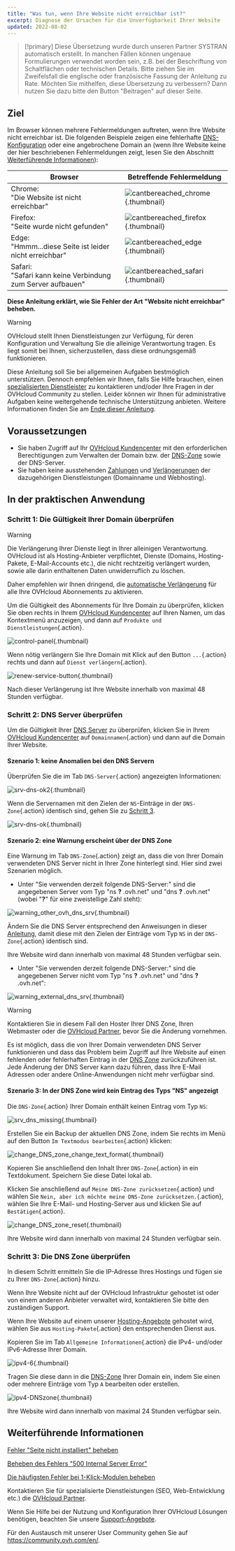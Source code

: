 ```yaml
---
title: "Was tun, wenn Ihre Website nicht erreichbar ist?"
excerpt: Diagnose der Ursachen für die Unverfügbarkeit Ihrer Website
updated: 2022-08-02
---
```


> [!primary]
> Diese Übersetzung wurde durch unseren Partner SYSTRAN automatisch erstellt. In manchen Fällen können ungenaue Formulierungen verwendet worden sein, z.B. bei der Beschriftung von Schaltflächen oder technischen Details. Bitte ziehen Sie im Zweifelsfall die englische oder französische Fassung der Anleitung zu Rate. Möchten Sie mithelfen, diese Übersetzung zu verbessern? Dann nutzen Sie dazu bitte den Button "Beitragen" auf dieser Seite.
>

## Ziel 

Im Browser können mehrere Fehlermeldungen auftreten, wenn Ihre Website nicht erreichbar ist. Die folgenden Beispiele zeigen eine fehlerhafte [DNS-Konfiguration](/pages/web_cloud/domains/dns_server_general_information#dns-konzept-verstehen) oder eine angebrochene Domain an (wenn Ihre Website keine der hier beschriebenen Fehlermeldungen zeigt, lesen Sie den Abschnitt [Weiterführende Informationen](#gofurther)):

|Browser|Betreffende Fehlermeldung|
|-|---|
|Chrome:<br>"Die Website ist nicht erreichbar"|![cantbereached_chrome](images/cantbereached_chrome.png){.thumbnail}|
|Firefox:<br>"Seite wurde nicht gefunden"|![cantbereached_firefox](images/cantbereached_firefox.png){.thumbnail}|
|Edge:<br>"Hmmm...diese Seite ist leider nicht erreichbar"|![cantbereached_edge](images/cantbereached_edge.png){.thumbnail}|
|Safari:<br>"Safari kann keine Verbindung zum Server aufbauen"|![cantbereached_safari](images/cantbereached_safari.png){.thumbnail}|

**Diese Anleitung erklärt, wie Sie Fehler der Art "Website nicht erreichbar" beheben.**

> [!warning]
> OVHcloud stellt Ihnen Dienstleistungen zur Verfügung, für deren Konfiguration und Verwaltung Sie die alleinige Verantwortung tragen. Es liegt somit bei Ihnen, sicherzustellen, dass diese ordnungsgemäß funktionieren.
> 
> Diese Anleitung soll Sie bei allgemeinen Aufgaben bestmöglich unterstützen. Dennoch empfehlen wir Ihnen, falls Sie Hilfe brauchen, einen [spezialisierten Dienstleister](https://partner.ovhcloud.com/de/directory/) zu kontaktieren und/oder Ihre Fragen in der OVHcloud Community zu stellen. Leider können wir Ihnen für administrative Aufgaben keine weitergehende technische Unterstützung anbieten. Weitere Informationen finden Sie am [Ende dieser Anleitung](#gofurther).
>

## Voraussetzungen

- Sie haben Zugriff auf Ihr [OVHcloud Kundencenter](https://www.ovh.com/auth/?action=gotomanager&from=https://www.ovh.de/&ovhSubsidiary=de) mit den erforderlichen Berechtigungen zum Verwalten der Domain bzw. der [DNS-Zone](/pages/web_cloud/domains/dns_zone_edit#dns-konzept-verstehen) sowie der DNS-Server.
- Sie haben keine ausstehenden [Zahlungen](/pages/account_and_service_management/managing_billing_payments_and_services/invoice_management#pay-bills) und [Verlängerungen](/pages/account_and_service_management/managing_billing_payments_and_services/how_to_use_automatic_renewal#renewal-management) der dazugehörigen Dienstleistungen (Domainname und Webhosting).

## In der praktischen Anwendung

### Schritt 1: Die Gültigkeit Ihrer Domain überprüfen

> [!warning]
>
> Die Verlängerung Ihrer Dienste liegt in Ihrer alleinigen Verantwortung.<br>
> OVHcloud ist als Hosting-Anbieter verpflichtet, Dienste (Domains, Hosting-Pakete, E-Mail-Accounts etc.), die nicht rechtzeitig verlängert wurden, sowie alle darin enthaltenen Daten unwiderruflich zu löschen.
>
> Daher empfehlen wir Ihnen dringend, die [automatische Verlängerung](/pages/account_and_service_management/managing_billing_payments_and_services/how_to_use_automatic_renewal#in-der-praktischen-anwendung) für alle Ihre OVHcloud Abonnements zu aktivieren.
>

Um die Gültigkeit des Abonnements für Ihre Domain zu überprüfen, klicken Sie oben rechts in Ihrem [OVHcloud Kundencenter](https://www.ovh.com/auth/?action=gotomanager&from=https://www.ovh.de/&ovhSubsidiary=de) auf Ihren Namen, um das Kontextmenü anzuzeigen, und dann auf `Produkte und Dienstleistungen`{.action}.

![control-panel](images/control-panel.png){.thumbnail}

Wenn nötig verlängern Sie Ihre Domain mit Klick auf den Button `...`{.action} rechts und dann auf `Dienst verlängern`{.action}.

![renew-service-button](images/renew-service-button.png){.thumbnail}

Nach dieser Verlängerung ist Ihre Website innerhalb von maximal 48 Stunden verfügbar.

### Schritt 2: DNS Server überprüfen

Um die Gültigkeit Ihrer [DNS Server](/pages/web_cloud/domains/dns_server_general_information) zu überprüfen, klicken Sie in Ihrem [OVHcloud Kundencenter](https://www.ovh.com/auth/?action=gotomanager&from=https://www.ovh.de/&ovhSubsidiary=de) auf `Domainnamen`{.action} und dann auf die Domain Ihrer Website.

#### Szenario 1: keine Anomalien bei den DNS Servern

Überprüfen Sie die im Tab `DNS-Server`{.action} angezeigten Informationen:

![srv-dns-ok2](images/srv-dns-ok2.png){.thumbnail}

Wenn die Servernamen mit den Zielen der `NS`-Einträge in der `DNS-Zone`{.action} identisch sind, gehen Sie zu [Schritt 3](#step3).

![srv-dns-ok](images/srv-dns-ok.png){.thumbnail}

#### Szenario 2: eine Warnung erscheint über der DNS Zone

Eine Warnung im Tab `DNS-Zone`{.action} zeigt an, dass die von Ihrer Domain verwendeten DNS Server nicht in Ihrer Zone hinterlegt sind. Hier sind zwei Szenarien möglich.

- Unter "Sie verwenden derzeit folgende DNS-Server:" sind die angegebenen Server vom Typ "ns **?** .ovh.net" und "dns **?** .ovh.net" (wobei "**?**" für eine zweistellige Zahl steht):

![warning_other_ovh_dns_srv](images/warning_other_ovh_dns_srv.png){.thumbnail}

Ändern Sie die DNS Server entsprechend den Anweisungen in dieser [Anleitung](/pages/web_cloud/domains/dns_server_general_information#dns-server-andern), damit diese mit den Zielen der Einträge vom Typ `NS` in der `DNS-Zone`{.action} identisch sind.

Ihre Website wird dann innerhalb von maximal 48 Stunden verfügbar sein.

- Unter "Sie verwenden derzeit folgende DNS-Server:" sind die angegebenen Server nicht vom Typ "ns **?** .ovh.net" und "dns **?** .ovh.net":

![warning_external_dns_srv](images/warning_external_dns_srv.png){.thumbnail}

> [!warning]
>
> Kontaktieren Sie in diesem Fall den Hoster Ihrer DNS Zone, Ihren Webmaster oder die [OVHcloud Partner](https://partner.ovhcloud.com/de/directory/), bevor Sie die Änderung vornehmen.
>
> Es ist möglich, dass die von Ihrer Domain verwendeten DNS Server funktionieren und dass das Problem beim Zugriff auf Ihre Website auf einen fehlenden oder fehlerhaften Eintrag in der [DNS Zone](/pages/web_cloud/domains/dns_zone_edit#dns-konzept-verstehen) zurückzuführen ist. Jede Änderung der DNS Server kann dazu führen, dass Ihre E-Mail Adressen oder andere Online-Anwendungen nicht mehr verfügbar sind.
>

#### Szenario 3: In der DNS Zone wird kein Eintrag des Typs "NS" angezeigt

Die `DNS-Zone`{.action} Ihrer Domain enthält keinen Eintrag vom Typ `NS`:

![srv_dns_missing](images/srv_dns_missing.png){.thumbnail}

Erstellen Sie ein Backup der aktuellen DNS Zone, indem Sie rechts im Menü auf den Button `Im Textmodus bearbeiten`{.action} klicken:

![change_DNS_zone_change_text_format](images/change_DNS_zone_change_text_format.png){.thumbnail}

Kopieren Sie anschließend den Inhalt Ihrer `DNS-Zone`{.action} in ein Textdokument. Speichern Sie diese Datei lokal ab.

Klicken Sie anschließend auf `Meine DNS-Zone zurücksetzen`{.action} und wählen Sie `Nein, aber ich möchte meine DNS-Zone zurücksetzen.`{.action}, wählen Sie Ihre E-Mail- und Hosting-Server aus und klicken Sie auf `Bestätigen`{.action}.

![change_DNS_zone_reset](images/change_DNS_zone_reset.png){.thumbnail}

Ihre Website wird dann innerhalb von maximal 24 Stunden verfügbar sein.

### Schritt 3: Die DNS Zone überprüfen <a name="step3"></a>

In diesem Schritt ermitteln Sie die IP-Adresse Ihres Hostings und fügen sie zu Ihrer `DNS-Zone`{.action} hinzu.

Wenn Ihre Website nicht auf der OVHcloud Infrastruktur gehostet ist oder von einem anderen Anbieter verwaltet wird, kontaktieren Sie bitte den zuständigen Support.

Wenn Ihre Website auf einem unserer [Hosting-Angebote](https://www.ovhcloud.com/de/web-hosting/) gehostet wird, wählen Sie aus `Hosting-Pakete`{.action} den entsprechenden Dienst aus.

Kopieren Sie im Tab `Allgemeine Informationen`{.action} die IPv4- und/oder IPv6-Adresse Ihrer Domain.

![ipv4-6](images/ipv4-6.png){.thumbnail}

Tragen Sie diese dann in die [DNS-Zone](/pages/web_cloud/domains/dns_zone_edit#bearbeiten-der-ovhcloud-dns-zone-ihrer-domain) Ihrer Domain ein, indem Sie einen oder mehrere Einträge vom Typ `A` bearbeiten oder erstellen.

![ipv4-DNSzone](images/ipv4-DNSzone.png){.thumbnail}

Ihre Website wird dann innerhalb von maximal 24 Stunden verfügbar sein.

## Weiterführende Informationen <a name="gofurther"></a>

[Fehler "Seite nicht installiert" beheben](/pages/web_cloud/web_hosting/multisites_website_not_installed)

[Beheben des Fehlers "500 Internal Server Error"](/pages/web_cloud/web_hosting/diagnostic_fix_500_internal_server_error)

[Die häufigsten Fehler bei 1-Klick-Modulen beheben](/pages/web_cloud/web_hosting/diagnostic_errors_module1clic)

Kontaktieren Sie für spezialisierte Dienstleistungen (SEO, Web-Entwicklung etc.) die [OVHcloud Partner](https://partner.ovhcloud.com/de/directory/).

Wenn Sie Hilfe bei der Nutzung und Konfiguration Ihrer OVHcloud Lösungen benötigen, beachten Sie unsere [Support-Angebote](https://www.ovhcloud.com/de/support-levels/).

Für den Austausch mit unserer User Community gehen Sie auf <https://community.ovh.com/en/>.
